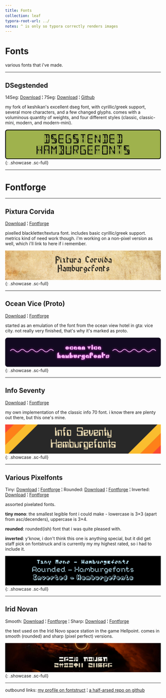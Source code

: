 ```yaml
---
title: Fonts
collection: leaf
typora-root-url: ../
notes: ^ is only so typora correctly renders images
---
```


# Fonts

various fonts that i've made.

---

## DSegstended

14Seg: [Download](https://github.com/ZeusOfTheCrows/DSegstended/releases/latest/download/DSeg14.zip) ¦ 7Seg: [Download](https://github.com/ZeusOfTheCrows/DSegstended/releases/latest/download/DSeg7.zip) ¦ [Github](https://github.com/ZeusOfTheCrows/DSegstended/)

my fork of keshikan's excellent dseg font, with cyrillic/greek support, several more characters, and a few changed glyphs. comes with a voluminous quantity of weights, and four different styles (classic, classic-mini, modern, and modern-mini).

![](/assets/images/fonts/dsegstended.png){: .showcase .sc-full}

---

# Fontforge

---

## Pixtura Corvida

[Download](/assets/fonts/fontstruct/pixtura-corvida.ttf) ¦ [Fontforge](https://www.fontstruct.com/fontstructions/show/1954327/)

pixelled blackletter/textura font. includes basic cyrillic/greek support. metrics kind of need work though. i'm working on a non-pixel version as well, which i'll link to here if i remember.

![](/assets/images/fonts/fontstruct/pixtura-corvida.png){: .showcase .sc-full}

---

## Ocean Vice (Proto)

[Download](/assets/fonts/fontstruct/ocean-vice-proto.ttf) ¦ [Fontforge](https://www.fontstruct.com/fontstructions/show/1950206/)

started as an emulation of the font from the ocean view hotel in gta: vice city. not really very finished, that's why it's marked as proto.

![](/assets/images/fonts/fontstruct/ocean-vice.png){: .showcase .sc-full}

---

## Info Seventy

[Download](/assets/fonts/fontstruct/info-70.ttf) ¦ [Fontforge](https://www.fontstruct.com/fontstructions/show/1797228/)

my own implementation of the classic info 70 font. i know there are plenty out there, but this one's mine.

![](/assets/images/fonts/fontstruct/info-seventy.png){: .showcase .sc-full}

---

## Various Pixelfonts

Tiny: [Download](/assets/fonts/fontstruct/tiny-mono.ttf) ¦ [Fontforge](https://www.fontstruct.com/fontstructions/show/1837063/) ¦ Rounded: [Download](/assets/fonts/fontstruct/rounded-pixelfont.ttf) ¦ [Fontforge](https://www.fontstruct.com/fontstructions/show/1411349/) ¦ Inverted: [Download](/assets/fonts/fontstruct/rounded-pixelfont.ttf) ¦ [Fontforge](https://www.fontstruct.com/fontstructions/show/1418874/)

assorted pixelated fonts.

**tiny mono**: the smallest legible font i could make - lowercase is 3×3 (apart from asc/decenders), uppercase is 3×4.

**rounded**: rounded(ish) font that i was quite pleased with.

**inverted**: y'know, i don't think this one is anything special, but it did get staff pick on fontstruck and is currently my my highest rated, so i had to include it.

![](/assets/images/fonts/fontstruct/various-pixelfonts.png){: .showcase .sc-full}

---

## Irid Novan

Smooth: [Download](/assets/fonts/fontstruct/irid-novan-smooth.ttf) ¦ [Fontforge](https://www.fontstruct.com/fontstructions/show/1960809/) ¦ Sharp: [Download](/assets/fonts/fontstruct/irid-novan-sharp.ttf) ¦ [Fontforge](https://www.fontstruct.com/fontstructions/show/1960792/)

the text used on the Irid Novo space station in the game Hellpoint. comes in smooth (rounded) and sharp (pixel perfect) versions.

![](/assets/images/fonts/fontstruct/irid-novan.png){: .showcase .sc-full}

---

outbound links: [my profile on fontstruct](https://www.fontstruct.com/fontstructors/1438889/jupitorr?order=by-balanced-rating) ¦ [a half-arsed repo on github](https://github.com/ZeusOfTheCrows/Fonts/)
